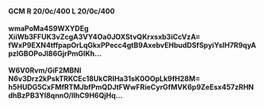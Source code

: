 #### GCM R 20/0c/400 L 20/0c/400
**wmaPoMa4S9WXYDEg**<br/>**XiiWb3FFUK3vZcgA3VY4Oa0JOXStvQKrxsxb3iCcVzA=**<br/>**fWxP9EXN4tffpapOrLqGkxPPecc4gtB9AxebvEHbudDSfSpyiYsIH7R9qyApzIGBOPoJl86GjrPmGIKh...**<br/><br/>
**W6V0Rvm/GiF2MBNl**<br/>**N6v3Drz2kPskTRKCEc18UkCRIHa31sK0OOpLk9fH28M=**<br/>**h5HUDG5CxFMfRTMJbfPmQDJtFWwFRieCyrGfMVK6p9ZeEsx457zRHNdhBzPB3Yl8qnnO/IlhC9H6QjHq...**